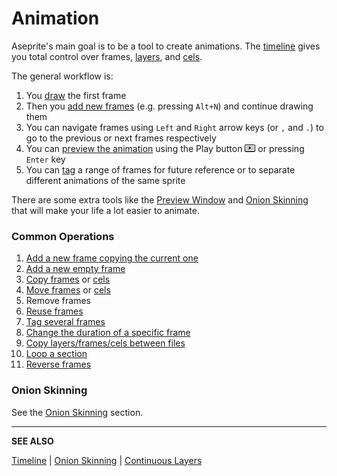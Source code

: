 # Animation

Aseprite's main goal is to be a tool to create animations. The
[timeline](timeline.md) gives you total control over frames,
[layers](layers.md), and [cels](cel.md).

The general workflow is:

1. You [draw](drawing.md) the first frame
1. Then you [add new frames](new-frame.md) (e.g. pressing `Alt+N`) and continue drawing them
1. You can navigate frames using `Left` and `Right` arrow keys (or `,` and `.`) to
   go to the previous or next frames respectively
1. You can [preview the animation](preview-window.md) using
   the Play button ![Play icon](animation/play-button.png) or pressing `Enter` key
1. You can [tag](tags.md) a range of frames for future reference or to separate
   different animations of the same sprite

There are some extra tools like
the [Preview Window](preview-window.md) and [Onion Skinning](onion-skinning.md) that
will make your life a lot easier to animate.

### Common Operations

1. [Add a new frame copying the current one](new-frame.md)
1. [Add a new empty frame](new-frame.md#new-empty-frame)
1. [Copy frames](copy-frames.md) or [cels](copy-cels.md)
1. [Move frames](move-frames.md) or [cels](move-cels.md)
1. Remove frames
1. [Reuse frames](linked-cels.md)
1. [Tag several frames](tags.md)
1. [Change the duration of a specific frame](frame-duration.md)
1. [Copy layers/frames/cels between files](timeline.md#copy-between-documents)
1. [Loop a section](loop.md)
1. [Reverse frames](reverse-frames.md)

### Onion Skinning

See the [Onion Skinning](onion-skinning.md) section.

---

**SEE ALSO**

[Timeline](timeline.md) |
[Onion Skinning](onion-skinning.md) |
[Continuous Layers](continuous-layers.md)
